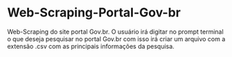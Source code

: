 # Web-Scraping-Portal-Gov-br
Web-Scraping do site portal Gov.br. O usuário  irá digitar no  prompt terminal  o que deseja pesquisar no portal  Gov.br  com isso irá criar um arquivo com a extensão .csv com as principais  informações da pesquisa. 
